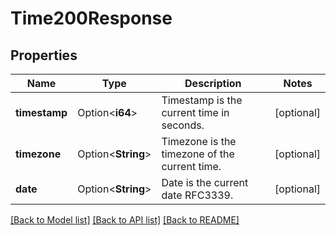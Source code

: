 # Time200Response

## Properties

Name | Type | Description | Notes
------------ | ------------- | ------------- | -------------
**timestamp** | Option<**i64**> | Timestamp is the current time in seconds. | [optional]
**timezone** | Option<**String**> | Timezone is the timezone of the current time. | [optional]
**date** | Option<**String**> | Date is the current date RFC3339. | [optional]

[[Back to Model list]](../README.md#documentation-for-models) [[Back to API list]](../README.md#documentation-for-api-endpoints) [[Back to README]](../README.md)


